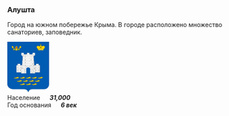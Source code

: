 <!--2022-08-05 00:51:12-->
### Алушта
Город на южном побережье Крыма. 
В городе расположено множество санаториев, заповедник. 

<img src="./Alushta.svg" width="96px"><br>
Население &emsp; ***31,000*** &emsp;<br>
Год&nbsp;основания &emsp; ***6 век***